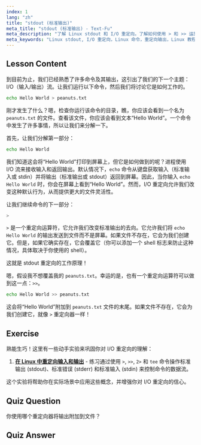 ```yaml
---
index: 1
lang: "zh"
title: "stdout (标准输出)"
meta_title: "stdout (标准输出) - Text-Fu"
meta_description: "了解 Linux stdout 和 I/O 重定向。了解如何使用 > 和 >> 运算符将命令输出重定向到文件。立即开始你的 Linux 之旅！"
meta_keywords: "Linux stdout, I/O 重定向，Linux 命令，重定向输出，Linux 教程，Linux 初学者，Linux 指南，shell 脚本"
---
```


## Lesson Content

到目前为止，我们已经熟悉了许多命令及其输出，这引出了我们的下一个主题：I/O（输入/输出）流。让我们运行以下命令，然后我们将讨论它是如何工作的。

```bash
echo Hello World > peanuts.txt
```

刚才发生了什么？嗯，检查你运行该命令的目录，瞧，你应该会看到一个名为 `peanuts.txt` 的文件。查看该文件，你应该会看到文本“Hello World”。一个命令中发生了许多事情，所以让我们来分解一下。

首先，让我们分解第一部分：

```bash
echo Hello World
```

我们知道这会将“Hello World”打印到屏幕上，但它是如何做到的呢？进程使用 I/O 流来接收输入和返回输出。默认情况下，`echo` 命令从键盘获取输入（标准输入或 stdin）并将输出（标准输出或 stdout）返回到屏幕。因此，当你输入 `echo Hello World` 时，你会在屏幕上看到“Hello World”。然而，I/O 重定向允许我们改变这种默认行为，从而提供更大的文件灵活性。

让我们继续命令的下一部分：

```bash
>
```

`>` 是一个重定向运算符，它允许我们改变标准输出的去向。它允许我们将 `echo Hello World` 的输出发送到文件而不是屏幕。如果文件不存在，它会为我们创建它。但是，如果它确实存在，它会覆盖它（你可以添加一个 shell 标志来防止这种情况，具体取决于你使用的 shell）。

这就是 stdout 重定向的工作原理！

嗯，假设我不想覆盖我的 `peanuts.txt`。幸运的是，也有一个重定向运算符可以做到这一点：`>>`。

```bash
echo Hello World >> peanuts.txt
```

这会将“Hello World”附加到 `peanuts.txt` 文件的末尾。如果文件不存在，它会为我们创建它，就像 `>` 重定向器一样！

## Exercise

熟能生巧！这里有一些动手实验来巩固你对 I/O 重定向的理解：

1. **[在 Linux 中重定向输入和输出](https://labex.io/zh/labs/comptia-redirecting-input-and-output-in-linux-590840)** - 练习通过使用 `>`, `>>`, `2>` 和 `tee` 命令操作标准输出 (stdout)、标准错误 (stderr) 和标准输入 (stdin) 来控制命令的数据流。

这个实验将帮助你在实际场景中应用这些概念，并增强你对 I/O 重定向的信心。

## Quiz Question

你使用哪个重定向器将输出附加到文件？

## Quiz Answer

>>